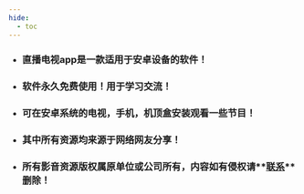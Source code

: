 ```yaml
---
hide:
  - toc
---
```


- ### 直播电视app是一款适用于安卓设备的软件！

- ### 软件永久免费使用！用于学习交流！

- ### 可在安卓系统的电视，手机，机顶盒安装观看一些节目！

- ### 其中所有资源均来源于网络网友分享！

- ### 所有影音资源版权属原单位或公司所有，内容如有侵权请**[联系](mailto:zhoujie218@gmail.com)**删除！



